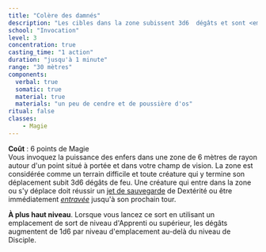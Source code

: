 ```yaml
---
title: "Colère des damnés"
description: "Les cibles dans la zone subissent 3d6  dégâts et sont <em>entravées</em>."
school: "Invocation"
level: 3
concentration: true
casting_time: "1 action"
duration: "jusqu'à 1 minute"
range: "30 mètres"
components:
  verbal: true
  somatic: true
  material: true
  materials: "un peu de cendre et de poussière d'os"
ritual: false
classes:
    - Magie
---
```

**Coût** : 6 points de Magie  
Vous invoquez la puissance des enfers dans une zone de 6 mètres de rayon autour d'un point situé à portée et dans votre champ de vision. La zone est considérée comme un terrain difficile et toute créature qui y termine son déplacement subit 3d6 dégâts de feu. Une créature qui entre dans la zone ou s'y déplace doit réussir un [jet de sauvegarde](/utiliser-les-caracteristiques/#jets-de-sauvegarde) de Dextérité ou être immédiatement [_entravée_](/gerer-la-sante-du-personnage/#entrave) jusqu'à son prochain tour.

**À plus haut niveau**. Lorsque vous lancez ce sort en utilisant un emplacement de sort de niveau d'Apprenti ou supérieur, les dégâts augmentent de 1d6 par niveau d'emplacement au-delà du niveau de Disciple.  
